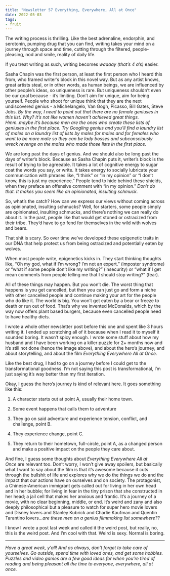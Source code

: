 ```yaml
---
title: "Newsletter 57 Everything, Everywhere, All at Once"
date: 2022-05-03
tags:
- fruit
---
```


The writing process is thrilling. Like the best adrenaline, endorphin, and serotonin, pumping drug that you can find, writing takes your mind on a journey through space and time, cutting through the filtered, people-pleasing, nod and smile, reality of daily life.

If you treat writing as such, writing becomes _waaaay (that’s 4 a’s)_ easier.

Sasha Chapin was the first person, at least the first person who I heard this from, who framed writer’s block in this novel way. But as any artist knows, great artists steal, or in other words, as human beings, we are influenced by other people’s ideas, so uniqueness is rare. But uniqueness shouldn’t even be our goal because - it’s limiting. Don’t aim for unique, aim for being yourself. People who shoot for unique think that they are the next undiscovered genius - a Michelangelo, Van Gogh, Picasso, Bill Gates, Steve Jobs. _By the way, I need to point out that there are no female geniuses in this list. Why? It’s not like women haven’t achieved great things. Hmm..maybe it’s because men are the ones who create these lists of geniuses in the first place. Try Googling genius and you’ll find a laundry list of males on a laundry list of lists by males for males and for females who want to be more male so they can be lady bosses and subconsciously wreck revenge on the males who made those lists in the first place._

We are long past the days of genius. And we should also be long past the days of writer’s block. Because as Sasha Chapin puts it, writer’s block is the result of trying to be agreeable. It takes a lot of cognitive energy to sugar coat the words you say, or write. It takes energy to socially lubricate your communication with phrases like, “I think” or “in my opinion” or “I don’t know, this is just my experience.” People tend to hide behind these shields, when they preface an offensive comment with “in my opinion.” _Don’t do that. It makes you seem like an opinionated, insulting schmuck._

So, what’s the catch? How can we express our views without coming across as opinionated, insulting schmucks? Well, for starters, some people simply are opinionated, insulting schmucks, and there’s nothing we can really do about it. In the past, people like that would get stoned or ostracized from their tribe. They’d have to go fend for themselves in the wild with wolves and bears.

That shit is scary. So over time we’ve developed these epigenetic traits in our DNA that help protect us from being ostracized and potentially eaten by wolves.

When most people write, epigenetics kicks in. They start thinking thoughts like, “Oh my god, what if I’m wrong? I’m not an expert.” (imposter syndrome) or “what if some people don’t like my writing?” (insecurity) or “what if I get mean comments from people telling me that I should stop writing?” (fear).

All of these things may happen. But you won’t die. The worst thing that happens is you get cancelled, but then you can just go and form a niche with other cancelled people and continue making your art for the people who do like it. The world is big. You won’t get eaten by a bear or freeze to death or run out of food. That’s why we invented McDonalds, which by the way now offers plant based burgers, because even cancelled people need to have healthy diets.

I wrote a whole other newsletter post before this one and spent like 3 hours writing it. I ended up scratching all of it because when I read it to myself it sounded boring. It wasn’t spicy enough. I wrote some stuff about how my husband and I have been working on a killer puzzle for 2+ months now and it’s still not done (hence the image above), and about the hero’s journey, and about storytelling, and about the film _Everything Everywhere All at Once._

Like the best drug, I had to go on a journey before I could get to the transformational goodness. I’m not saying this post is transformational, I’m just saying it’s way better than my first iteration.

Okay, I guess the hero’s journey is kind of relevant here. It goes something like this:

1.  A character starts out at point A, usually their home town.
    
2.  Some event happens that calls them to adventure
    
3.  They go on said adventure and experience tension, conflict, and challenge, point B.
    
4.  They experience change, point C.
    
5.  They return to their hometown, full-circle, point A, as a changed person and make a positive impact on the people they care about.
    

And fine, I guess some thoughts about _Everything Everywhere All at Once_ are relevant too. Don’t worry, I won’t give away spoilers, but basically what I want to say about the film is that it’s awesome because it cuts through the bullshit of life and explores why we do the things we do and the impact that our actions have on ourselves and on society. The protagonist, a Chinese-American immigrant gets called out for living in her own head and in her bubble; for living in fear in the tiny prison that she constructed in her head; a jail cell that makes her anxious and frantic. It’s a journey of a movie, with no clear beginning, middle, or end. It’s weird and zany and also deeply philosophical but a pleasure to watch for super hero movie lovers and Disney lovers and Stanley Kubrick and Charlie Kaufman and Quentin Tarantino lovers…_are these men on a genius filmmaking list somewhere??_

I know I wrote a post last week and called it the weird post, but really, no, this is the weird post. And I’m cool with that. Weird is sexy. Normal is boring.

---

_Have a great week, y’all! And as always, don’t forget to take care of yourselves. Go outside, spend time with loved ones, and get some hobbies. Puzzles and video games are a few good ideas for when you’re tired of reading and being pleasant all the time to everyone, everywhere, all at once._



